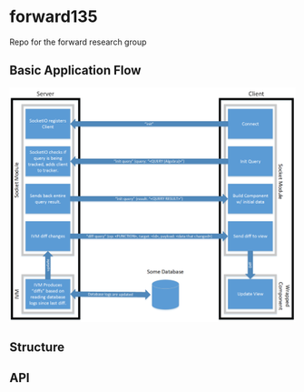 # forward135
Repo for the forward research group

## Basic Application Flow
![Socket Flow](https://github.com/bfalk8/forward135/raw/master/docs/images/webSocketFlow.png "Socket Flow Image")


## Structure


## API
